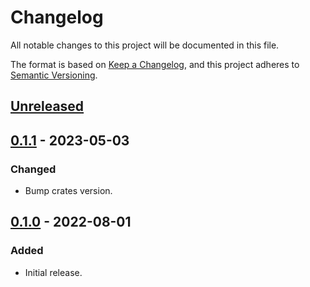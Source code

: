 # Changelog
All notable changes to this project will be documented in this file.

The format is based on [Keep a Changelog](https://keepachangelog.com/en/1.0.0/),
and this project adheres to [Semantic Versioning](https://semver.org/spec/v2.0.0.html).

## [Unreleased]

## [0.1.1] - 2023-05-03
### Changed
- Bump crates version.

## [0.1.0] - 2022-08-01
### Added
- Initial release.

[Unreleased]: https://github.com/gear-dapps/nft-pixelboard/compare/0.1.1...HEAD
[0.1.1]: https://github.com/gear-dapps/nft-pixelboard/compare/0.1.0...0.1.1
[0.1.0]: https://github.com/gear-dapps/nft-pixelboard/compare/b1a0e3c...0.1.0
